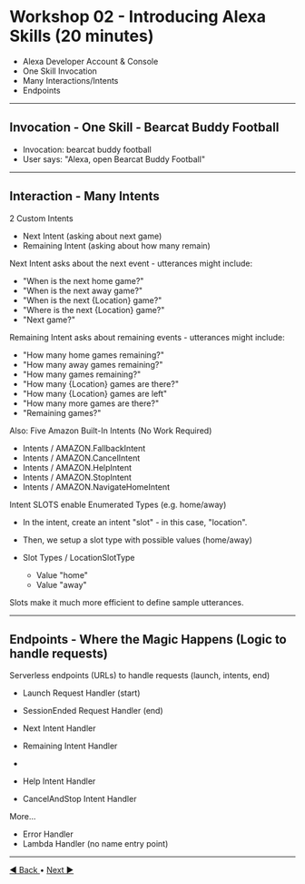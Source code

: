 # Workshop 02 - Introducing Alexa Skills (20 minutes)

   - Alexa Developer Account & Console
   - One Skill Invocation 
   - Many Interactions/Intents
   - Endpoints

---

## Invocation - One Skill - Bearcat Buddy Football

- Invocation: bearcat buddy football
- User says: "Alexa, open Bearcat Buddy Football"

---

## Interaction - Many Intents


2 Custom Intents

- Next Intent  (asking about next game)
- Remaining Intent (asking about how many remain)

Next Intent asks about the next event - utterances might include:

- "When is the next home game?"
- "When is the next away game?"
- "When is the next {Location} game?"
- "Where is the next {Location} game?"
- "Next game?"

Remaining Intent asks about remaining events - utterances might include:

- "How many home games remaining?"
- "How many away games remaining?"
- "How many games remaining?"
- "How many {Location} games are there?"
- "How many {Location} games are left"
- "How many more games are there?"
- "Remaining games?"

Also: Five Amazon Built-In Intents (No Work Required)

- Intents / AMAZON.FallbackIntent
- Intents / AMAZON.CancelIntent
- Intents / AMAZON.HelpIntent
- Intents / AMAZON.StopIntent
- Intents / AMAZON.NavigateHomeIntent

Intent SLOTS enable Enumerated Types (e.g. home/away)

- In the intent, create an intent "slot" - in this case, "location". 
- Then, we setup a slot type with possible values (home/away)

- Slot Types / LocationSlotType 
  - Value "home"
  - Value "away"

Slots make it much more efficient to define sample utterances. 

---

## Endpoints - Where the Magic Happens (Logic to handle requests) 

Serverless endpoints (URLs) to handle requests (launch, intents, end)

- Launch Request Handler (start)
- SessionEnded Request Handler (end)

- Next Intent Handler
- Remaining Intent Handler
- 
- Help Intent Handler
- CancelAndStop Intent Handler 

More...

- Error Handler
- Lambda Handler (no name entry point)

---

[:arrow_backward: Back ](./workshop-01.md) • [ Next :arrow_forward:](./workshop-03.md)
